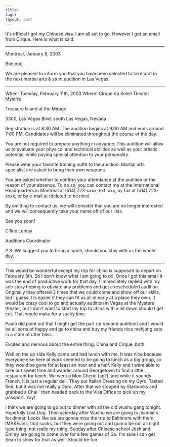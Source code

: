 ```yaml
---
title:
tags:
layout: post
---
```

It's official I got my Chinese visa.  I am all set to go. However I got an email from Cirque.  Here is what is said:

----

Montreal, January 8, 2003

Bonjour,

We are pleased to inform you that you have been selected to take part in the next martial arts & stunt audition in Las Vegas.

----

When:  Tuesday, February 11th, 2003
Where:  Cirque du Soleil Theater Myst're

Treasure Island at the Mirage 

3300, Las Vegas Blvd. south
Las Vegas, Nevada

Registration is at 8:30 AM.  The audition begins at 9:00 AM and ends around 7:00 PM.  Candidates will be eliminated throughout the course of the day.

You are not required to prepare anything in advance. This audition will allow us to evaluate your physical and technical abilities as well as your artistic potential, while paying special attention to your personality.

Please wear your favorite training outfit to the audition. Martial arts specialist are asked to  bring their own weapons.

You are asked whether to confirm your attendance at the audition or the reason of your absence. To do so, you can contact me at the International Headquarters in Montreal at (514) 723-xxxx, ext. xxx, by fax at (514) 723-xxxx, or by e-mail at (deleted to be nice)

By omitting to contact us, we will consider that you are no longer interested and we will consequently take your name off of our lists. 

See you soon!

C'line Lemay

Auditions Coordinator

P.S.  We suggest you to bring a lunch, should you stay with us the whole day.

----

This would be wonderful except my trip for china is supposed to depart on February 8th. So I don't know what I am going to do.  Once I got this email it was the end of productive work for that day.  I immediately replied with my sob story hoping to obviate any problems and get a rescheduled audition.  Originally they offered 3 times that we could come and show off our skills, but I guess it is easier if they can fit us all in early at a place they own.  It would be crazy cool to go and actually audition in Vegas at the Mystere theater, but I don't want to start my trip to china with a let down should I get cut.  That would make for a sucky time.

Paulo did point out that I might get the part (or second audition) and I would be all sorts of happy and go to china and buy my friends nice mahjong sets in a state of utter bliss.

Excited and nervous about the entire thing.  China and Cirque, both.

Well on the up side Kelly came and had lunch with me.  It was nice because everyone else here at work seemed to be going to lunch as a big group, so they would be gone for at least an hour and a half.  Kelly and I were able to take out sweet time and wander around Georgetown to find a little restaurant for lunch.  We went o Mon Cherie (sp?), and while it sounds French, it is just a regular deli.  They put Italian Dressing on my Gyro.  Tasted fine, but it was not really a Gyro.  After that we stopped by Starbucks and grabbed a Chai ' then headed back to the Visa Office to pick up my passport.  Yay!

I think we are going to go out to dinner with all the old wushu gang tonight.  Hopefully Lost Dog.  Then saterday after Wushu we are going to jeannie's for dinner.  Looks like we are gonna miss the trip to Baltimore with them IMAKEians, that sucks, but they were going out and gonna be out all night type thing, not really my thing.  Sunday after Chinese school Josh and Dmitry are going to come over for a few games of Go.  I'm sure I can get Sean to show for that as well.  Should be fun.




